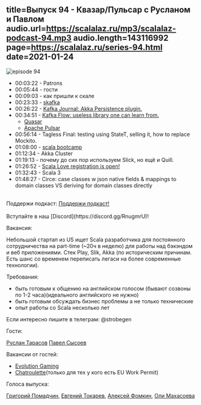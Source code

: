 title=Выпуск 94 - Квазар/Пульсар с Русланом и Павлом
audio.url=https://scalalaz.ru/mp3/scalalaz-podcast-94.mp3
audio.length=143116992
page=https://scalalaz.ru/series-94.html
date=2021-01-24
----
![episode 94](https://scalalaz.ru/img/episode94.png)

* 00:03:22 - Patrons
* 00:05:44 - гости
* 00:09:03 - как пришли к скале
* 00:23:33 - [skafka](https://github.com/evolution-gaming/skafka)
* 00:26:22 - [Kafka Journal: Akka Persistence plugin.](https://github.com/evolution-gaming/kafka-journal)
* 00:34:51 - [Kafka Flow: useless library one can learn from.](https://github.com/evolution-gaming/kafka-flow)
  - [Quasar](https://github.com/precog/quasar)
  - [Apache Pulsar](https://pulsar.apache.org/)  
* 00:56:14 - Tagless Final: testing using StateT, selling it, how to replace Mockito.
* 01:08:00 - [scala bootcamp](https://github.com/evolution-gaming/scala-bootcamp)
* 01:12:34 - Akka Cluster
* 01:19:13 - почему до сих пор используем Slick, но ещё и Quill.
* 01:26:52 - [Scala Love registration is open!](https://inthecity.scala.love/)
* 01:32:43 - Scala 3
* 01:48:27 - Circe: case classes w json native fields &amp; mappings to domain classes VS deriving for domain classes directly


<br/>
Поддержи подкаст:
<a href="https://www.patreon.com/bePatron?u=8074802" data-patreon-widget-type="become-patron-button">Поддержи подкаст!</a><script async src="https://c6.patreon.com/becomePatronButton.bundle.js"></script>
<br/>

<br/>
Вступайте в наш [Discord](https://discord.gg/RnugmrU)!
<br/>


Вакансия:

Небольшой стартап из US ищет Scala разработчика для постоянного сотрудничества на
part-time (~20ч в неделю) для работы над бэкэндом и веб приложениями. Стек Play,
Slik, Akka (по историческим причинам. Eсть шанс со временем переписать легаси на
более современные технологии).

Требования:
- быть готовым к общению на английском голосом (бывают созвоны по 1-2 часа)(идеального английского не нужно)
- быть готовым обсуждать бизнес проблемы а не только технические
- опыт работы со Scala несколько лет 

Если интересно пишите в телеграм: @strobegen

Гости:

[Руслан Тарасов](https://twitter.com/rtarasovs)
[Павел Сысоев](https://scala.monster/)

Вакансии от гостей:

- [Evolution Gaming](https://www.evolutiongamingcareers.com/engineering-positions/)
- [Chatroulette](https://boards.greenhouse.io/chatroulette)(только для тех у кого есть EU Work Permit)

Голоса выпуска:

[Григорий Помадчин](https://github.com/pomadchin),
[Евгений Токарев](https://twitter.com/strobegen),
[Алексей Фомкин](http://github.com/fomkin),
[Оли Махасоева](https://twitter.com/oli_kitty)

